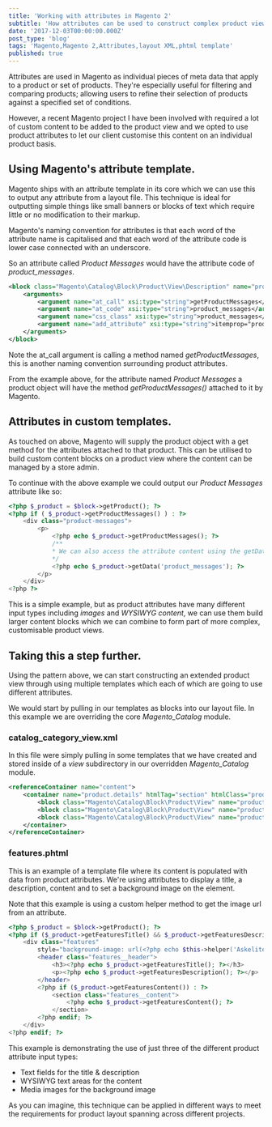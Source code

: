 ```yaml
---
title: 'Working with attributes in Magento 2'
subtitle: 'How attributes can be used to construct complex product views.'
date: '2017-12-03T00:00:00.000Z'
post_type: 'blog'
tags: 'Magento,Magento 2,Attributes,layout XML,phtml template'
published: true
---
```


Attributes are used in Magento as individual pieces of meta data that apply to a product or set of products. They're especially useful for filtering and comparing products; allowing users to refine their selection of products against a specified set of conditions.

However, a recent Magento project I have been involved with required a lot of custom content to be added to the product view and we opted to use product attributes to let our client customise this content on an individual product basis.

## Using Magento's attribute template.
Magento ships with an attribute template in its core which we can use this to output any attribute from a layout file. This technique is ideal for outputting simple things like small banners or blocks of text which require little or no modification to their markup.

Magento's naming convention for attributes is that each word of the attribute name is capitalised and that each word of the attribute code is lower case connected with an underscore.

So an attribute called *Product Messages* would have the attribute code of *product_messages*.

```xml
<block class="Magento\Catalog\Block\Product\View\Description" name="product.info.messages" template="product/view/attribute.phtml" before="-">
    <arguments>
        <argument name="at_call" xsi:type="string">getProductMessages</argument>
        <argument name="at_code" xsi:type="string">product_messages</argument>
        <argument name="css_class" xsi:type="string">product_messages</argument>
        <argument name="add_attribute" xsi:type="string">itemprop="product_messages"</argument>
    </arguments>
</block>
```

Note the at_call argument is calling a method named *getProductMessages*, this is another naming convention surrounding product attributes.

From the example above, for the attribute named *Product Messages* a product object will have the method *getProductMessages()* attached to it by Magento.

## Attributes in custom templates.
As touched on above, Magento will supply the product object with a get method for the attributes attached to that product. This can be utilised to build custom content blocks on a product view where the content can be managed by a store admin.

To continue with the above example we could output our *Product Messages* attribute like so:

```php
<?php $_product = $block->getProduct(); ?>
<?php if ( $_product->getProductMessages() ) : ?>
    <div class="product-messages">
        <p>
            <?php echo $_product->getProductMessages(); ?>
            /**
            * We can also access the attribute content using the getData() method
            */
            <?php echo $_product->getData('product_messages'); ?>
        </p>
    </div>
<?php ?>
```

This is a simple example, but as product attributes have many different input types including *images* and *WYSIWYG content*, we can use them build larger content blocks which we can combine to form part of more complex, customisable product views.

## Taking this a step further.
Using the pattern above, we can start constructing an extended product view through using multiple templates which each of which are going to use different attributes.

We would start by pulling in our templates as blocks into our layout file. In this example we are overriding the core *Magento_Catalog* module.

### catalog\_category_view.xml
In this file were simply pulling in some templates that we have created and stored inside of a *view* subdirectory in our overridden *Magento_Catalog* module.
```xml
<referenceContainer name="content">
    <container name="product.details" htmlTag="section" htmlClass="product-details" htmlId="product-details" after="product.info.main">
        <block class="Magento\Catalog\Block\Product\View" name="product.info.details.overview" template="Magento_Catalog::product/view/detail.phtml" />
        <block class="Magento\Catalog\Block\Product\View" name="product.details.features" template="Magento_Catalog::product/view/features.phtml" />
        <block class="Magento\Catalog\Block\Product\View" name="product.details.specification" template="Magento_Catalog::product/view/specification.phtml" />
    </container>
</referenceContainer>
```

### features.phtml
This is an example of a template file where its content is populated with data from product attributes. We're using attributes to display a title, a description, content and to set a background image on the element.

Note that this example is using a custom helper method to get the image url from an attribute.

```php
<?php $_product = $block->getProduct(); ?>
<?php if ($_product->getFeaturesTitle() && $_product->getFeaturesDescription()) : ?>
    <div class="features"
        style="background-image: url(<?php echo $this->helper('Askelite\Product\Helper\Data')->getMediaUrl($_product->getData('features_background_image')); ?>);">
        <header class="features__header">
            <h3><?php echo $_product->getFeaturesTitle(); ?></h3>
            <p><?php echo $_product->getFeaturesDescription(); ?></p>
        </header>
        <?php if ($_product->getFeaturesContent()) : ?>
            <section class="features__content">
                <?php echo $_product->getFeaturesContent(); ?>
            </section>
        <?php endif; ?>
    </div>
<?php endif; ?>
```

This example is demonstrating the use of just three of the different product attribute input types:

- Text fields for the title & description
- WYSIWYG text areas for the content
- Media images for the background image

As you can imagine, this technique can be applied in different ways to meet the requirements for product layout spanning across different projects.

